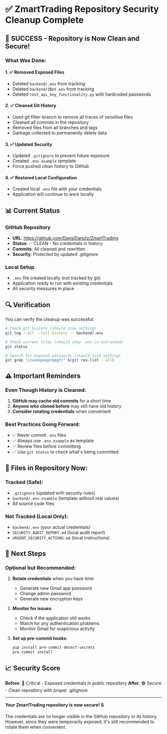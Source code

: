 # ✅ ZmartTrading Repository Security Cleanup Complete

## 🎉 SUCCESS - Repository is Now Clean and Secure!

### What Was Done:

#### 1. ✅ **Removed Exposed Files**
- Deleted `backend/.env` from tracking
- Deleted `backend/ZBot.env` from tracking  
- Deleted `test_api_key_functionality.py` with hardcoded passwords

#### 2. ✅ **Cleaned Git History**
- Used git filter-branch to remove all traces of sensitive files
- Cleaned all commits in the repository
- Removed files from all branches and tags
- Garbage collected to permanently delete data

#### 3. ✅ **Updated Security**
- Updated `.gitignore` to prevent future exposure
- Created `.env.example` template
- Force pushed clean history to GitHub

#### 4. ✅ **Restored Local Configuration**
- Created local `.env` file with your credentials
- Application will continue to work locally

## 📊 Current Status

### GitHub Repository
- **URL**: https://github.com/DansiDanutz/ZmartTrading
- **Status**: ✅ CLEAN - No credentials in history
- **Commits**: All cleaned and rewritten
- **Security**: Protected by updated .gitignore

### Local Setup
- `.env` file created locally (not tracked by git)
- Application ready to run with existing credentials
- All security measures in place

## 🔍 Verification

You can verify the cleanup was successful:

```bash
# Check git history (should show nothing)
git log --all --full-history -- backend/.env

# Check current files (should show .env is untracked)
git status

# Search for exposed passwords (should find nothing)
git grep "czxekqaeqpcmpgfz" $(git rev-list --all)
```

## ⚠️ Important Reminders

### Even Though History is Cleaned:
1. **GitHub may cache old commits** for a short time
2. **Anyone who cloned before** may still have old history
3. **Consider rotating credentials** when convenient

### Best Practices Going Forward:
- ✅ Never commit `.env` files
- ✅ Always use `.env.example` as template
- ✅ Review files before committing
- ✅ Use `git status` to check what's being committed

## 📁 Files in Repository Now:

### Tracked (Safe):
- `.gitignore` (updated with security rules)
- `backend/.env.example` (template without real values)
- All source code files

### Not Tracked (Local Only):
- `backend/.env` (your actual credentials)
- `SECURITY_AUDIT_REPORT.md` (local audit report)
- `URGENT_SECURITY_ACTIONS.md` (local instructions)

## 🚀 Next Steps

### Optional but Recommended:
1. **Rotate credentials** when you have time:
   - Generate new Gmail app password
   - Change admin password
   - Generate new encryption keys

2. **Monitor for issues**:
   - Check if the application still works
   - Watch for any authentication problems
   - Monitor Gmail for suspicious activity

3. **Set up pre-commit hooks**:
   ```bash
   pip install pre-commit detect-secrets
   pre-commit install
   ```

## 📈 Security Score

**Before**: 🔴 Critical - Exposed credentials in public repository
**After**: 🟢 Secure - Clean repository with proper .gitignore

---

**Your ZmartTrading repository is now secure!** 🔒

The credentials are no longer visible in the GitHub repository or its history. However, since they were temporarily exposed, it's still recommended to rotate them when convenient.
